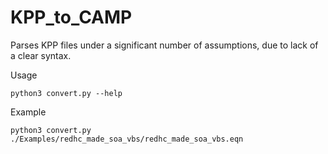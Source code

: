 # KPP_to_CAMP

Parses KPP files under a significant number of assumptions, due to lack of a clear syntax.

Usage
```
python3 convert.py --help
```

Example
```
python3 convert.py ./Examples/redhc_made_soa_vbs/redhc_made_soa_vbs.eqn
```
